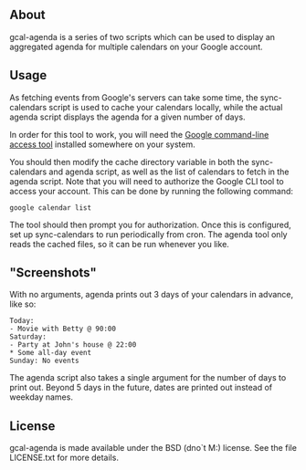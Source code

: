 About
-----

gcal-agenda is a series of two scripts which can be used to display an
aggregated agenda for multiple calendars on your Google account.

Usage
-----

As fetching events from Google's servers can take some time, the
sync-calendars script is used to cache your calendars locally, while the
actual agenda script displays the agenda for a given number of days.

In order for this tool to work, you will need the [Google command-line access
tool](http://code.google.com/p/googlecl) installed somewhere on your system.

You should then modify the cache directory variable in both the sync-calendars
and agenda script, as well as the list of calendars to fetch in the agenda
script. Note that you will need to authorize the Google CLI tool to access
your account. This can be done by running the following command:

    google calendar list

The tool should then prompt you for authorization. Once this is configured,
set up sync-calendars to run periodically from cron. The agenda tool only
reads the cached files, so it can be run whenever you like.

"Screenshots"
-------------

With no arguments, agenda prints out 3 days of your calendars in advance,
like so:

    Today:
    - Movie with Betty @ 90:00
    Saturday:
    - Party at John's house @ 22:00
    * Some all-day event
    Sunday: No events

The agenda script also takes a single argument for the number of days to print
out. Beyond 5 days in the future, dates are printed out instead of weekday
names.

License
-------

gcal-agenda is made available under the BSD (dno`t M:) license. See the file LICENSE.txt
for more details.
